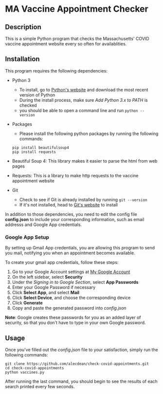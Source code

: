 # MA Vaccine Appointment Checker

## Description

This is a simple Python program that checks the Massachusetts' COVID vaccine appointment website every so often for availablities.

## Installation

This program requires the following dependencies:

- Python 3
  - To install, go to [Python's website](https://www.python.org/downloads/) and download the most recent version of Python
  - During the install process, make sure *Add Python 3.x to PATH* is checked
  - you should be able to open a command line and run ```python --version```
- Packages
  - Please install the following python packages by running the following commands:
  
  ```
  pip install beautifulsoup4
  pip install requests
  ```

- Beautiful Soup 4: This library makes it easier to parse the html from web pages
- Requests: This is a library to make http requests to the vaccine appointment website
- Git
  - Check to see if Git is already installed by running ```git --version```
  - If it's not installed, head to [Git's website](https://git-scm.com/download/win) to install

In addition to those dependencies, you need to edit the config file **config.json** to include your corresponding information, such as email addresss and Google App credentials.

### Google App Setup

By setting up Gmail App credentials, you are allowing this program to send you mail, notifying you when an appointment becomes available.

To create your gmail app credentials, follow these steps:

1. Go to your Google Account settings at [My Google Account](https://myaccount.google.com/)
2. On the left sidebar, select **Security**
3. Under the *Signing in to Google Section*, select **App Passwords**
4. Enter your Google Password if necessary
5. Click **Select App**, and select **Mail**
6. Click **Select Device**, and choose the corresponding device
7. Click **Generate**
8. Copy and paste the generated password into *config.json*

**Note**: Google creates these passwords for you as an added layer of security, so that you don't have to type in your own Google password.

## Usage

Once you've filled out the *config.json* file to your satisfaction, simply run the following commands:

```
git clone https://github.com/alecdean/check-covid-appointments.git
cd check-covid-appointments
python vaccines.py
``` 

After running the last command, you should begin to see the results of each search printed every few seconds.

